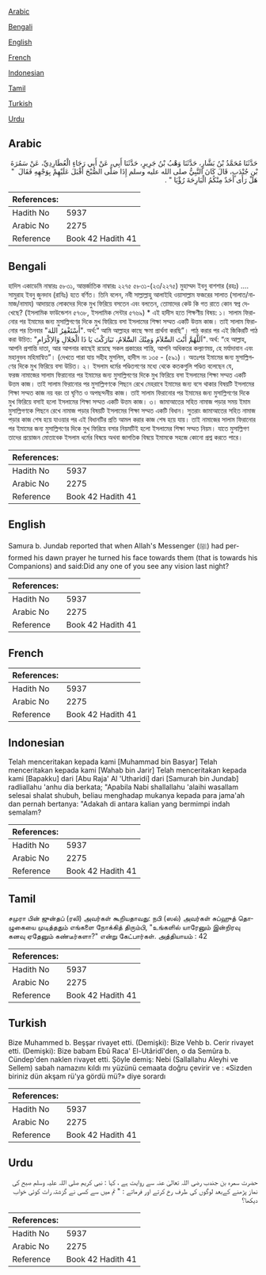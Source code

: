 [Arabic](#arabic)

[Bengali](#bengali)

[English](#english)

[French](#french)

[Indonesian](#indonesian)

[Tamil](#tamil)

[Turkish](#turkish)

[Urdu](#urdu)

## Arabic


<div dir="rtl" lang="ar" style={{fontSize:'larger',backgroundColor:'#f8f9fa',padding:20}}>
حَدَّثَنَا مُحَمَّدُ بْنُ بَشَّارٍ، حَدَّثَنَا وَهْبُ بْنُ جَرِيرٍ، حَدَّثَنَا أَبِي، عَنْ أَبِي رَجَاءٍ الْعُطَارِدِيِّ، عَنْ سَمُرَةَ بْنِ جُنْدَبٍ، قَالَ كَانَ النَّبِيُّ صلى الله عليه وسلم إِذَا صَلَّى الصُّبْحَ أَقْبَلَ عَلَيْهِمْ بِوَجْهِهِ فَقَالَ ‏ "‏ هَلْ رَأَى أَحَدٌ مِنْكُمُ الْبَارِحَةَ رُؤْيَا ‏"‏ ‏.‏
</div>
<div style={{backgroundColor:'#f8f9fa',padding:20, marginBottom: 10}}><table> <thead> <tr> <th>References:</th> <th></th> </tr> </thead> <tbody><tr><td>Hadith No</td><td>5937</td></tr><tr><td>Arabic No</td><td>2275</td></tr><tr><td>Reference</td><td>Book 42 Hadith 41</td></tr></tbody></table></div>

## Bengali


<div dir="ltr" lang="bn" style={{fontSize:'larger',backgroundColor:'#f8f9fa',padding:20}}>
হাদিস একাডেমি নাম্বারঃ ৫৮৩১, আন্তর্জাতিক নাম্বারঃ ২২৭৫ ৫৮৩১-(২৩/২২৭৫) মুহাম্মদ ইবনু বাশশার (রহঃ) .... সামুরাহ ইবনু জুনদাব (রাযিঃ) হতে বর্ণিত। তিনি বলেন, নবী সাল্লাল্লাহু আলাইহি ওয়াসাল্লাম ফজরের সালাত (সালাত/নামাজ/নামায) আদায়ন্তে লোকদের দিকে মুখ ফিরিয়ে বসতেন এবং বলতেন, তোমাদের কেউ কি গত রাতে কোন স্বপ্ন দেখেছে? (ইসলামিক ফাউন্ডেশন ৫৭৩৮, ইসলামিক সেন্টার ৫৭৬৯) * এই হাদীস হতে শিক্ষণীয় বিষয়: ১। সালাম ফিরানোর পর ইমামের জন্য মুসাল্লিগণের দিকে মুখ ফিরিয়ে বসা ইসলামের শিক্ষা সম্মত একটি উত্তম কাজ। তাই সালাম ফিরানোর পর তিনবার "أَسْتَغْفِرُ اللهَ". অর্থ:“ আমি আল্লাহর কাছে ক্ষমা প্রার্থনা করছি”। পাঠ করার পর এই জিকিরটি পাঠ করা উচিত: "اَللَّهُمََّ أَنْتَ السََّّلاَمُ وَمِنْكَ السََّّلامُ، تَبَارَكْتَ يَا ذَا الْجَلالِ وَالاِكْرَامِ". অর্থ: “হে আল্লাহ, আপনি প্রশান্তি দাতা, আর আপনার কাছেই রয়েছে সকল প্রকারের শান্তি, আপনি অধিকতর কল্যাণময়, হে মর্যাদাবান এবং মহানুভব মহিমান্বিত”। (দেখতে পারা যায় সহীহ মুসলিম, হাদীস নং ১৩৫ - (৫৯১) । অতঃপর ইমামের জন্য মুসাল্লিগণের দিকে মুখ ফিরিয়ে বসা উচিত। ২। ইসলাম ধর্মের পণ্ডিতগণের মধ্যে থেকে কতকগুলি পণ্ডিত বলেছেন যে, ফরজ নামাজের সালাম ফিরানোর পর ইমামের জন্য মুসাল্লিগণের দিকে মুখ ফিরিয়ে বসা ইসলামের শিক্ষা সম্মত একটি উত্তম কাজ। তাই সালাম ফিরানোর পর মুসাল্লিগণকে পিছনে রেখে মেহরাবে ইমামের জন্য বসে থাকার বিষয়টি ইসলামের শিক্ষা সম্মত কাজ নয় বরং তা ঘৃণিত ও অপছন্দনীয় কাজ। তাই সালাম ফিরানোর পর ইমামের জন্য মুসাল্লিগণের দিকে মুখ ফিরিয়ে বসাই হলো ইসলামের শিক্ষা সম্মত একটি উত্তম কাজ। ৩। জামাআতের সহিত নামাজ পড়ার সময় ইমাম মুসাল্লিগণকে পিছনে রেখে নামাজ পড়ার বিষয়টি ইসলামের শিক্ষা সম্মত একটি বিধান। সুতরাং জামাআতের সহিত নামাজ পড়ার কাজ শেষ হয়ে যাওয়ার পর এই বিধানটির প্রতি আমল করার কাজ শেষ হয়ে যায়। তাই নামাজের সালাম ফিরানোর পর ইমামের জন্য মুসাল্লিগণের দিকে মুখ ফিরিয়ে বসার নিয়মটিই হলো ইসলামের শিক্ষা সম্মত নিয়ম। যাতে মুসাল্লিগণ তাদের প্রয়োজন মোতাবেক ইসলাম ধর্মের বিষয়ে অথবা জাগতিক বিষয়ে ইমামকে সহজে কোনো প্রশ্ন করতে পারে।
</div>
<div style={{backgroundColor:'#f8f9fa',padding:20, marginBottom: 10}}><table> <thead> <tr> <th>References:</th> <th></th> </tr> </thead> <tbody><tr><td>Hadith No</td><td>5937</td></tr><tr><td>Arabic No</td><td>2275</td></tr><tr><td>Reference</td><td>Book 42 Hadith 41</td></tr></tbody></table></div>

## English


<div dir="ltr" lang="en" style={{fontSize:'larger',backgroundColor:'#f8f9fa',padding:20}}>
Samura b. Jundab reported that when Allah's Messenger (ﷺ) had performed his dawn prayer he turned his face towards them (that is towards his Companions) and said:Did any one of you see any vision last night?
</div>
<div style={{backgroundColor:'#f8f9fa',padding:20, marginBottom: 10}}><table> <thead> <tr> <th>References:</th> <th></th> </tr> </thead> <tbody><tr><td>Hadith No</td><td>5937</td></tr><tr><td>Arabic No</td><td>2275</td></tr><tr><td>Reference</td><td>Book 42 Hadith 41</td></tr></tbody></table></div>

## French


<div dir="ltr" lang="fr" style={{fontSize:'larger',backgroundColor:'#f8f9fa',padding:20}}>

</div>
<div style={{backgroundColor:'#f8f9fa',padding:20, marginBottom: 10}}><table> <thead> <tr> <th>References:</th> <th></th> </tr> </thead> <tbody><tr><td>Hadith No</td><td>5937</td></tr><tr><td>Arabic No</td><td>2275</td></tr><tr><td>Reference</td><td>Book 42 Hadith 41</td></tr></tbody></table></div>

## Indonesian


<div dir="ltr" lang="id" style={{fontSize:'larger',backgroundColor:'#f8f9fa',padding:20}}>
Telah menceritakan kepada kami [Muhammad bin Basyar] Telah menceritakan kepada kami [Wahab bin Jarir] Telah menceritakan kepada kami [Bapakku] dari [Abu Raja' Al 'Utharidi] dari [Samurah bin Jundab] radliallahu 'anhu dia berkata; "Apabila Nabi shallallahu 'alaihi wasallam selesai shalat shubuh, beliau menghadap mukanya kepada para jama'ah dan pernah bertanya: "Adakah di antara kalian yang bermimpi indah semalam?
</div>
<div style={{backgroundColor:'#f8f9fa',padding:20, marginBottom: 10}}><table> <thead> <tr> <th>References:</th> <th></th> </tr> </thead> <tbody><tr><td>Hadith No</td><td>5937</td></tr><tr><td>Arabic No</td><td>2275</td></tr><tr><td>Reference</td><td>Book 42 Hadith 41</td></tr></tbody></table></div>

## Tamil


<div dir="ltr" lang="ta" style={{fontSize:'larger',backgroundColor:'#f8f9fa',padding:20}}>
சமுரா பின் ஜுன்தப் (ரலி) அவர்கள் கூறியதாவது: நபி (ஸல்) அவர்கள் சுப்ஹுத் தொழுகையை முடித்ததும் எங்களை நோக்கித் திரும்பி, "உங்களில் யாரேனும் இன்றிரவு கனவு ஏதேனும் கண்டீர்களா?" என்று கேட்பார்கள். அத்தியாயம் : 42
</div>
<div style={{backgroundColor:'#f8f9fa',padding:20, marginBottom: 10}}><table> <thead> <tr> <th>References:</th> <th></th> </tr> </thead> <tbody><tr><td>Hadith No</td><td>5937</td></tr><tr><td>Arabic No</td><td>2275</td></tr><tr><td>Reference</td><td>Book 42 Hadith 41</td></tr></tbody></table></div>

## Turkish


<div dir="ltr" lang="tr" style={{fontSize:'larger',backgroundColor:'#f8f9fa',padding:20}}>
Bize Muhammed b. Beşşar rivayet etti. (Demişki): Bize Vehb b. Cerir rivayet etti. (Demişki): Bize babam Ebû Raca' El-Utâridî'den, o da Semûra b. Cündep'den naklen rivayet etti. Şöyle demiş: Nebi (Sallallahu Aleyhi ve Sellem) sabah namazını kıldı mı yüzünü cemaata doğru çevirir ve : «Sizden biriniz dün akşam rü'ya gördü mü?» diye sorardı
</div>
<div style={{backgroundColor:'#f8f9fa',padding:20, marginBottom: 10}}><table> <thead> <tr> <th>References:</th> <th></th> </tr> </thead> <tbody><tr><td>Hadith No</td><td>5937</td></tr><tr><td>Arabic No</td><td>2275</td></tr><tr><td>Reference</td><td>Book 42 Hadith 41</td></tr></tbody></table></div>

## Urdu


<div dir="rtl" lang="ur" style={{fontSize:'larger',backgroundColor:'#f8f9fa',padding:20}}>
حضرت سمرہ بن جندب رضی اللہ تعالیٰ عنہ سے روایت ہے ، کہا : نبی کریم صلی اللہ علیہ وسلم صبح کی نماز پڑھنے کےبعد لوگوں کی طرف رخ کرتے اور فرماتے : " تم میں سے کسی نے گزشتہ رات کوئی خواب دیکھا؟
</div>
<div style={{backgroundColor:'#f8f9fa',padding:20, marginBottom: 10}}><table> <thead> <tr> <th>References:</th> <th></th> </tr> </thead> <tbody><tr><td>Hadith No</td><td>5937</td></tr><tr><td>Arabic No</td><td>2275</td></tr><tr><td>Reference</td><td>Book 42 Hadith 41</td></tr></tbody></table></div>